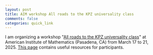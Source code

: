 ```yaml
---
layout: post
title: AIM workshop All roads to the KPZ universality class
comments: false
categories: quick_link
---
```


<div>I am organizing a workshop "<a href="https://aimath.org/workshops/upcoming/roadtokpz/">All roads to the KPZ universality class</a>" at American Institute of Mathematics (Pasadena, CA) from March 17 to 21, 2025. <a href="{{site.url}}/kpz2025/index.html">This page</a> contains useful resources for participants.</div>
